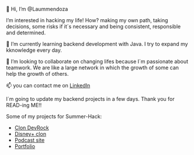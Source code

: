 👋 Hi, I’m @Laummendoza

 I’m interested in hacking my life! How? making my own path, taking decisions, some risks if it´s necessary and being consistent, responsible and determined.

🌱 I’m currently learning  backend development with Java. I try to expand my kknowledge every day.

💞️ I’m looking to collaborate on changing lifes because I´m passionate about teamwork. We are like a large network in which the growth of some can help the growth of others.

📫 you can contact me on [LinkedIn](https://www.linkedin.com/in/laumendoza)

I´m going to update my backend projects in a few days.  Thank you for READ-ing ME!!

Some of my projects for Summer-Hack: <br>
- [Clon DevRock](https://clondevrock.web.app/)<br>
- [Disney+ clon](https://summerhack-reto04.web.app/)<br>
- [Podcast site](https://summerhack-reto02.web.app/)<br>
- [Portfolio](https://laummendoza.github.io/portfolio/)<br>
<!---
Laummendoza/Laummendoza is a ✨ special ✨ repository because its `README.md` (this file) appears on your GitHub profile.
You can click the Preview link to take a look at your changes.
--->
